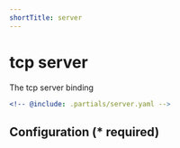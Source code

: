 ```yaml
---
shortTitle: server
---
```


# tcp server

The tcp server binding

```yaml {3}
<!-- @include: .partials/server.yaml -->
```

## Configuration (\* required)

<!-- @include: .partials/options.md -->
<!-- @include: .partials/routes.md -->
<!-- @include: ../.partials/exit.md -->
<!-- @include: ../.partials/telemetry.md -->

